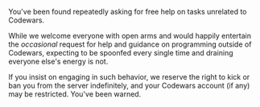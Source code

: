 You've been found repeatedly asking for free help on tasks unrelated to Codewars.

While we welcome everyone with open arms and would happily entertain the _occasional_ request for help and guidance on programming outside of Codewars, expecting to be spoonfed every single time and draining everyone else's energy is not.

If you insist on engaging in such behavior, we reserve the right to kick or ban you from the server indefinitely, and your Codewars account (if any) may be restricted. You've been warned.
